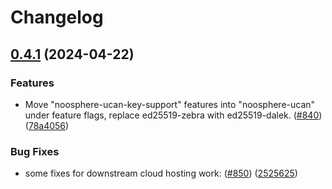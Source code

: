 # Changelog

## [0.4.1](https://github.com/subconsciousnetwork/noosphere/compare/noosphere-ucan-v0.4.0...noosphere-ucan-v0.4.1) (2024-04-22)


### Features

* Move "noosphere-ucan-key-support" features into "noosphere-ucan" under feature flags, replace ed25519-zebra with ed25519-dalek. ([#840](https://github.com/subconsciousnetwork/noosphere/issues/840)) ([78a4056](https://github.com/subconsciousnetwork/noosphere/commit/78a40561dc8a6d2537f28ba8cc252eadad560167))


### Bug Fixes

* some fixes for downstream cloud hosting work: ([#850](https://github.com/subconsciousnetwork/noosphere/issues/850)) ([2525625](https://github.com/subconsciousnetwork/noosphere/commit/2525625c3239f8886bbbd2a713bb9fde08fc693e))
